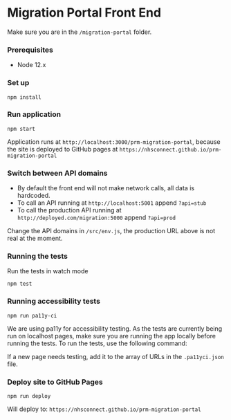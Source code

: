 # Migration Portal Front End
Make sure you are in the `/migration-portal` folder.

### Prerequisites
* Node 12.x

### Set up
```
npm install
```

### Run application
```
npm start
```

Application runs at `http://localhost:3000/prm-migration-portal`, because the site is deployed to GitHub pages at `https://nhsconnect.github.io/prm-migration-portal`

### Switch between API domains
- By default the front end will not make network calls, all data is hardcoded.
- To call an API running at `http://localhost:5001` append `?api=stub`
- To call the production API running at `http://deployed.com/migration:5000` append `?api=prod`

Change the API domains in `/src/env.js`, the production URL above is not real at the moment.

### Running the tests

Run the tests in watch mode
```
npm test
```

### Running accessibility tests
```
npm run pa11y-ci
```

We are using pa11y for accessibility testing. 
As the tests are currently being run on localhost pages, make sure you are running the app locally before running the tests. 
To run the tests, use the following command:


If a new page needs testing, add it to the array of URLs in the `.pa11yci.json` file.

### Deploy site to GitHub Pages
```
npm run deploy
```

Will deploy to: `https://nhsconnect.github.io/prm-migration-portal`